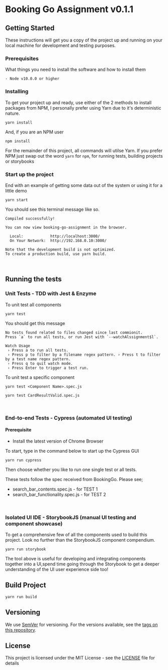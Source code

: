 # Booking Go Assignment v0.1.1


## Getting Started

These instructions will get you a copy of the project up and running on your local machine for development and testing purposes.

### Prerequisites

What things you need to install the software and how to install them

```
- Node v10.0.0 or higher
```

### Installing
To get your project up and ready, use either of the 2 methods to install packages from NPM, I personally prefer using Yarn due to it's deterministic nature.

```
yarn install
```

And, if you are an NPM user

```
npm install
```

For the remainder of this project, all commands will utilse Yarn. If you prefer NPM just swap out the word `yarn` for `npm`, for running tests, building projects or storybooks

### Start up the project
End with an example of getting some data out of the system or using it for a little demo

```
yarn start
```

You should see this terminal message like so.
```
Compiled successfully!

You can now view booking-go-assignment in the browser.

  Local:            http://localhost:3000/
  On Your Network:  http://192.168.0.10:3000/

Note that the development build is not optimized.
To create a production build, use yarn build.
```

<br/>

## Running the tests
### Unit Tests - TDD with Jest & Enzyme

To unit test all components
```
yarn test
```

You should get this message
```
No tests found related to files changed since last commionit.
Press `a` to run all tests, or run Jest with `--watchAlssignment$l`.

Watch Usage
 › Press a to run all tests.
 › Press p to filter by a filename regex pattern. › Press t to filter by a test name regex pattern.
 › Press q to quit watch mode.
 › Press Enter to trigger a test run.
```

To unit test a specific component
```
yarn test <Component Name>.spec.js
```

```
yarn test CardResultValid.spec.js
```

<br/>

### End-to-end Tests - Cypress (automated UI testing)

#### Prerequisite

- Install the latest version of Chrome Browser

To start, type in the command below to start up the Cypress GUI
```
yarn run cypress
```

Then choose whether you like to run one single test or all tests.

These tests follow the spec received from BookingGo. Please see;
- search_bar_contents.spec.js - for TEST 1
- search_bar_functionality.spec.js - for TEST 2

<br/>

### Isolated UI IDE - StorybookJS (manual UI testing and component showcase)
To get a comprehensive few of all the components used to build this project. Look no further than the StorybookJS component compendium.

```
yarn run storybook
```

The tool above is useful for developing and integrating components together into a UI,spend time going through the Storybook to get a deeper understanding of the UI user experience side too!

## Build Project

```
yarn run build
```


## Versioning
We use [SemVer](http://semver.org/) for versioning. For the versions available, see the [tags on this repository](https://github.com/your/project/tags). 

## License
This project is licensed under the MIT License - see the [LICENSE](LICENSE) file for details
